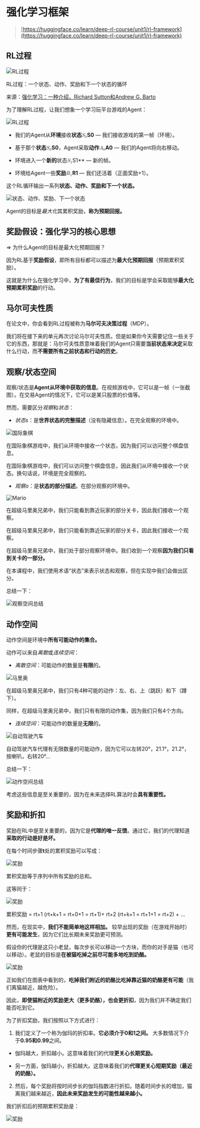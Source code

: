 # 强化学习框架

> [https://huggingface.co/learn/deep-rl-course/unit1/rl-framework](https://huggingface.co/learn/deep-rl-course/unit1/rl-framework)

## RL过程

![RL过程](../Images/018079078cf4ad9c782cc74fc0ce7a20.png)

RL过程：一个状态、动作、奖励和下一个状态的循环

来源：[强化学习：一种介绍，Richard Sutton和Andrew G. Barto](http://incompleteideas.net/book/RLbook2020.pdf)

为了理解RL过程，让我们想象一个学习玩平台游戏的Agent：

![RL过程](../Images/79d6e90ecca40e7412a5ae37c07bf478.png)

+   我们的Agent从**环境**接收**状态<math><semantics><mrow><msub><mi>S</mi><mn>0</mn></msub></mrow><annotation encoding="application/x-tex">S_0</annotation></semantics></math>S0** — 我们接收游戏的第一帧（环境）。

+   基于那个**状态<math><semantics><mrow><msub><mi>S</mi><mn>0</mn></msub></mrow><annotation encoding="application/x-tex">S_0</annotation></semantics></math>S0**，Agent采取**动作<math><semantics><mrow><msub><mi>A</mi><mn>0</mn></msub></mrow><annotation encoding="application/x-tex">A_0</annotation></semantics></math>A0** — 我们的Agent将向右移动。

+   环境进入一个**新的**状态<math><semantics><mrow><msub><mi>S</mi><mn>1</mn></msub></mrow><annotation encoding="application/x-tex">S_1</annotation></semantics></math>S1** — 新的帧。

+   环境给Agent一些**奖励<math><semantics><mrow><msub><mi>R</mi><mn>1</mn></msub></mrow><annotation encoding="application/x-tex">R_1</annotation></semantics></math>R1** — 我们还活着（正面奖励+1）。

这个RL循环输出一系列**状态、动作、奖励和下一个状态。**

![状态、动作、奖励、下一个状态](../Images/1f2f9ef9ca66384a7f30cb01df0cc998.png)

Agent的目标是*最大化*其累积奖励，**称为预期回报。**

## 奖励假设：强化学习的核心思想

⇒ 为什么Agent的目标是最大化预期回报？

因为RL基于**奖励假设**，即所有目标都可以描述为**最大化预期回报**（预期累积奖励）。

这就是为什么在强化学习中，**为了有最佳行为**，我们的目标是学会采取能够**最大化预期累积奖励**的行动。

## 马尔可夫性质

在论文中，你会看到RL过程被称为**马尔可夫决策过程**（MDP）。

我们将在接下来的单元再次讨论马尔可夫性质。但是如果你今天需要记住一些关于它的东西，那就是：马尔可夫性质意味着我们的Agent只需要**当前状态来决定**采取什么行动，而**不需要所有之前状态和行动的历史**。

## 观察/状态空间

观察/状态是**Agent从环境中获取的信息**。在视频游戏中，它可以是一帧（一张截图）。在交易Agent的情况下，它可以是某只股票的价值等。

然而，需要区分*观察*和*状态*：

+   *状态s*：是**世界状态的完整描述**（没有隐藏信息）。在完全观察的环境中。

![国际象棋](../Images/4abc718a19af159c3fcd1e3d1eb9daf8.png)

在国际象棋游戏中，我们从环境中接收一个状态，因为我们可以访问整个棋盘信息。

在国际象棋游戏中，我们可以访问整个棋盘信息，因此我们从环境中接收一个状态。换句话说，环境是完全观察的。

+   *观察o*：是**状态的部分描述**。在部分观察的环境中。

![Mario](../Images/f7007613a2e88444f687ee5cdbd82e16.png)

在超级马里奥兄弟中，我们只能看到靠近玩家的部分关卡，因此我们接收一个观察。

在超级马里奥兄弟中，我们只能看到靠近玩家的部分关卡，因此我们接收一个观察。

在超级马里奥兄弟中，我们处于部分观察环境中。我们收到一个观察**因为我们只看到关卡的一部分。**

在本课程中，我们使用术语“状态”来表示状态和观察，但在实现中我们会做出区分。

总结一下：

![观察空间总结](../Images/e7cafbe776324bbcf985e2d4ff4a87f7.png)

## 动作空间

动作空间是环境中**所有可能动作的集合。**

动作可以来自*离散*或*连续空间*：

+   *离散空间*：可能动作的数量是**有限**的。

![马里奥](../Images/f7007613a2e88444f687ee5cdbd82e16.png)

在超级马里奥兄弟中，我们只有4种可能的动作：左、右、上（跳跃）和下（蹲下）。

同样，在超级马里奥兄弟中，我们只有有限的动作集，因为我们只有4个方向。

+   *连续空间*：可能动作的数量是**无限**的。

![自动驾驶汽车](../Images/97ce48e0905f0673081c9ed15db623c3.png)

自动驾驶汽车代理有无限数量的可能动作，因为它可以左转20°，21.1°，21.2°，按喇叭，右转20°...

总结一下：

![动作空间总结](../Images/bbdf7bd1acf438cc4f239937493ab96a.png)

考虑这些信息是至关重要的，因为在未来选择RL算法时会**具有重要性。**

## 奖励和折扣

奖励在RL中是至关重要的，因为它是**代理的唯一反馈**。通过它，我们的代理知道**采取的行动是好是坏。**

在每个时间步骤**t**处的累积奖励可以写成：

![奖励](../Images/d78f5d51ac167cb76cb42cfa4b19d3ba.png)

累积奖励等于序列中所有奖励的总和。

这等同于：

![奖励](../Images/ebfd3c4b30393947bc58c81d77d53858.png)

累积奖励 = rt+1 (rt+k+1 = rt+0+1 = rt+1)+ rt+2 (rt+k+1 = rt+1+1 = rt+2) + ...

然而，在现实中，**我们不能简单地这样相加。** 较早出现的奖励（在游戏开始时）**更有可能发生**，因为它们比长期未来奖励更可预测。

假设你的代理是这只小老鼠，每次步长可以移动一个方块，而你的对手是猫（也可以移动）。老鼠的目标是**在被猫吃掉之前尽可能多地吃到奶酪。**

![奖励](../Images/b3b52f9a5548289b29a0f8b1ec21468c.png)

正如我们在图表中看到的，**吃掉我们附近的奶酪比吃掉靠近猫的奶酪更有可能**（我们离猫越近，越危险）。

因此，**即使猫附近的奖励更大（更多奶酪），也会更折扣**，因为我们并不确定我们能否吃到它。

为了折扣奖励，我们按照以下方式进行：

1.  我们定义了一个称为伽玛的折扣率。**它必须介于0和1之间。** 大多数情况下介于**0.95和0.99**之间。

+   伽玛越大，折扣越小。这意味着我们的代理**更关心长期奖励。**

+   另一方面，伽玛越小，折扣越大。这意味着我们的**代理更关心短期奖励（最近的奶酪）。**

2. 然后，每个奖励将按时间步长的伽玛指数进行折扣。随着时间步长的增加，猫离我们越来越近，**因此未来奖励发生的可能性越来越小。**

我们折扣后的预期累积奖励是：

![奖励](../Images/95b51ffb9bff4a5e5be3a023ab4ec8f4.png)
